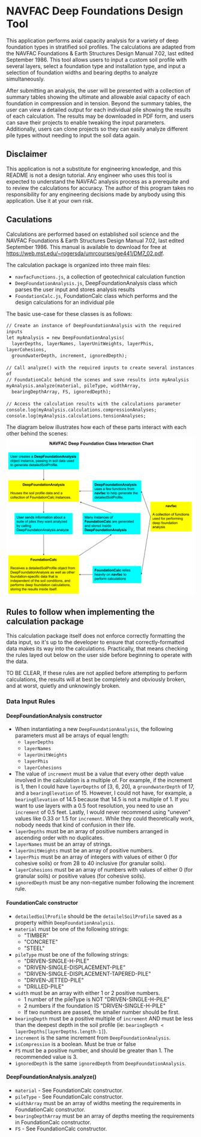 # NAVFAC Deep Foundations Design Tool
This application performs axial capacity analysis for a variety of deep foundation types in stratified soil profiles. The calculations are adapted from the NAVFAC Foundations & Earth Structures Design Manual 7.02, last edited September 1986. This tool allows users to input a custom soil profile with several layers, select a foundation type and installation type, and input a selection of foundation widths and bearing depths to analyze simultaneously. 

After submitting an analysis, the user will be presented with a collection of summary tables showing the ultimate and allowable axial capacity of each foundation in compression and in tension. Beyond the summary tables, the user can view a detailed output for each individual pile showing the results of each calculation. The results may be downloaded in PDF form, and users can save their projects to enable tweaking the input parameters. Additionally, users can clone projects so they can easily analyze different pile types without needing to input the soil data again. 

## Disclaimer
This application is not a substitute for engineering knowledge, and this README is not a design tutorial. Any engineer who uses this tool is expected to understand the NAVFAC analysis process as a prerequite and to review the calculations for accuracy. The author of this program takes no responsibility for any engineering decisions made by anybody using this application. Use it at your own risk.

## Caculations
Calculations are performed based on established soil science and the NAVFAC Foundations & Earth Structures Design Manual 7.02, last edited September 1986. This manual is available to download for free at https://web.mst.edu/~rogersda/umrcourses/ge441/DM7_02.pdf.  

The calculation package is organized into three main files:
- `navfacFunctions.js`, a collection of geotechnical calculation function
- `DeepFoundationAnalysis.js`, DeepFoundationAnalysis class which parses the user input and stores analysis results
- `FoundationCalc.js`, FoundationCalc class which performs and the design calculations for an individual pile

The basic use-case for these classes is as follows:
```
// Create an instance of DeepFoundationAnalysis with the required inputs
let myAnalysis = new DeepFoundationAnalysis(
  layerDepths, layerNames, layerUnitWeights, layerPhis, layerCohesions,
  groundwaterDepth, increment, ignoredDepth);

// Call analyze() with the required inputs to create several instances of 
// FoundationCalc behind the scenes and save results into myAnalysis
myAnalysis.analyze(material, pileType, widthArray,
  bearingDepthArray, FS, ignoredDepth);

// Access the calculation results with the calculations parameter
console.log(myAnalysis.calculations.compressionAnalyses;
console.log(myAnalysis.calculations.tensionAnalyses; 
```

The diagram below illustrates how each of these parts interact with each other behind the scenes:
![diagram illustrating the interaction between navfac, DeepFoundationAnalysis, and FoundationCalc](src/img/navfac_class_interactions.svg)

## Rules to follow when implementing the calculation package
This calculation package itself does not enforce correctly formatting the data input, so it's up to the developer to ensure that correctly-formatted data makes its way into the calculations. Practically, that means checking the rules layed out below on the user side before beginning to operate with the data.

TO BE CLEAR, If these rules are not applied before attempting to perform calculations, the results will at best be completely and obviously broken, and at worst, quietly and unknowingly broken.

### Data Input Rules
#### DeepFoundationAnalysis constructor
- When instantiating a new `DeepFoundationAnalysis`, the following parameters must all be arrays of equal length:
  - `layerDepths`
  - `layerNames`
  - `layerUnitWeights`
  - `layerPhis`
  - `layerCohesions`
- The value of `increment` must be a value that every other depth value involved in the calculation is a multiple of. For example, if the increment is 1, then I could have `layerDepths` of [3, 6, 20], a `groundwaterDepth` of 17, and a `bearingElevation` of 15. However, I could not have, for example, a `bearingElevation` of 14.5 because that 14.5 is not a multiple of 1. If you want to use layers with a 0.5 foot resolution, you need to use an `increment` of 0.5 feet. Lastly, I would never recommend using "uneven" values like 0.33 or 1.5 for `increment`. While they could theoretically work, nobody needs that kind of confusion in their life.
- `layerDepths` must be an array of positive numbers arranged in ascending order with no duplicates.
- `layerNames` must be an array of strings.
- `layerUnitWeights` must be an array of positive numbers.
- `layerPhis` must be an array of integers with values of either 0 (for cohesive soils) or from 28 to 40 inclusive (for granular soils).
- `layerCohesions` must be an array of numbers with values of either 0 (for granular soils) or positive values (for cohesive soils).
- `ignoredDepth` must be any non-negative number following the increment rule. 

#### FoundationCalc constructor
- `detailedSoilProfile` should be the `detailelSoilProfile` saved as a property within `DeepFoundationAnalysis`. 
- `material` must be one of the following strings:
  - "TIMBER"
  - "CONCRETE"
  - "STEEL"
- `pileType` must be one of the following strings:
  - "DRIVEN-SINGLE-H-PILE"
  - "DRIVEN-SINGLE-DISPLACEMENT-PILE"
  - "DRIVEN-SINGLE-DISPLACEMENT-TAPERED-PILE"
  - "DRIVEN-JETTED-PILE"
  - "DRILLED-PILE"
- `width` must be an array with either 1 or 2 positive numbers.
  - 1 number of the pileType is NOT "DRIVEN-SINGLE-H-PILE"
  - 2 numbers if the foundation IS "DRIVEN-SINGLE-H-PILE"
  - If two numbers are passed, the smaller number should be first.
- `bearingDepth` must be a positive multiple of `increment` AND must be less than the deepest depth in the soil profile (ie: `bearingDepth < layerDepths[layerDepths.length-1]`).
- `increment` is the same increment from `DeepFoundationAnalysis`.
- `isCompression` is a boolean. Must be true or false
- `FS` must be a positive number, and should be greater than 1. The recommended value is 3.
- `ignoredDepth` is the same `ignoredDepth` from `DeepFoundationAnalysis`.

#### DeepFoundationAnalysis.analyze()
- `material` - See FoundationCalc constructor.
- `pileType` - See FoundationCalc constructor.
- `widthArray` must be an array of widths meeting the requirements in FoundationCalc constructor.
- `bearingDepthArray` must be an array of depths meeting the requirements in FoundationCalc constructor.
- `FS` - See FoundationCalc constructor.




